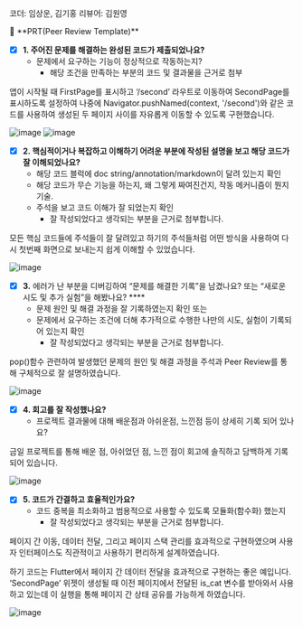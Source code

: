 코더: 임상운, 김기홍 리뷰어: 김원영 

<aside>
🔑 **PRT(Peer Review Template)**

- [x]  **1. 주어진 문제를 해결하는 완성된 코드가 제출되었나요?**
    - 문제에서 요구하는 기능이 정상적으로 작동하는지?
        - 해당 조건을 만족하는 부분의 코드 및 결과물을 근거로 첨부

앱이 시작될 때 FirstPage를 표시하고 ‘/second’ 라우트로 이동하여 SecondPage를 표시하도록 설정하여 나중에 Navigator.pushNamed(context, '/second')와 같은 코드를 사용하여 생성된 두 페이지 사이를 자유롭게 이동할 수 있도록 구현했습니다. 

  ![image](https://github.com/chocoelf/aiffel_quest/assets/168173100/5a2fdd47-2b6c-4987-adc3-584aefffadcc)
  ![image](https://github.com/chocoelf/aiffel_quest/assets/168173100/6e8ec196-2008-4b7d-a03a-23a1b8821899)


    
- [x]  **2. 핵심적이거나 복잡하고 이해하기 어려운 부분에 작성된 설명을 보고 해당 코드가 잘 이해되었나요?**
    - 해당 코드 블럭에 doc string/annotation/markdown이 달려 있는지 확인
    - 해당 코드가 무슨 기능을 하는지, 왜 그렇게 짜여진건지, 작동 메커니즘이 뭔지 기술.
    - 주석을 보고 코드 이해가 잘 되었는지 확인
        - 잘 작성되었다고 생각되는 부분을 근거로 첨부합니다.
          
모든 핵심 코드들에 주석들이 잘 달려있고 하기의 주석들처럼 어떤 방식을 사용하여 다시 첫번째 화면으로 보내는지 쉽게 이해할 수 있었습니다. 

![image](https://github.com/chocoelf/aiffel_quest/assets/168173100/0b6b1430-b844-437c-a9a8-f721f8f4dbb8)

        
- [x]  **3.** 에러가 난 부분을 디버깅하여 “문제를 해결한 기록”을 남겼나요? 또는
   “새로운 시도 및 추가 실험”을 해봤나요? ****
    - 문제 원인 및 해결 과정을 잘 기록하였는지 확인 또는
    - 문제에서 요구하는 조건에 더해 추가적으로 수행한 나만의 시도, 
    실험이 기록되어 있는지 확인
        - 잘 작성되었다고 생각되는 부분을 근거로 첨부합니다.
          
pop()함수 관련하여 발생했던 문제의 원인 및 해결 과정을 주석과 Peer Review를 통해 구체적으로 잘 설명하였습니다.
  
![image](https://github.com/chocoelf/aiffel_quest/assets/168173100/1879fd2a-e87a-4459-9496-520d029a2524)

        
- [x]  **4. 회고를 잘 작성했나요?**
    - 프로젝트 결과물에 대해 배운점과 아쉬운점, 느낀점 등이 상세히 기록 되어 있나요?
      
금일 프로젝트를 통해 배운 점, 아쉬었던 점, 느낀 점이 회고에 솔직하고 담백하게 기록되어 있습니다. 

![image](https://github.com/chocoelf/aiffel_quest/assets/168173100/ac4073eb-84e3-4cc2-991b-b6ee9bba053b)


- [x]  **5. 코드가 간결하고 효율적인가요?**
    - 코드 중복을 최소화하고 범용적으로 사용할 수 있도록 모듈화(함수화) 했는지
        - 잘 작성되었다고 생각되는 부분을 근거로 첨부합니다.
          
페이지 간 이동, 데이터 전달, 그리고 페이지 스택 관리를 효과적으로 구현하였으며 사용자 인터페이스도 직관적이고 사용하기 편리하게 설계하였습니다. 

하기 코드는 Flutter에서 페이지 간 데이터 전달을 효과적으로 구현하는 좋은 예입니다. 
‘SecondPage’ 위젯이 생성될 때 이전 페이지에서 전달된 is_cat 변수를 받아와서 사용하고 있는데 이 실행을 통해 페이지 간 상태 공유를 가능하게 하였습니다.

![image](https://github.com/chocoelf/aiffel_quest/assets/168173100/27fb2d6d-b388-4e47-a4ed-0af6ad108f5c)

  
    

